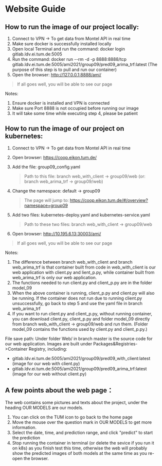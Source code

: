 # Website Guide

## How to run the image of our project locally:

1. Connect to VPN -> To get data from Montel API in real time
2. Make sure docker is successfully installed locally
3. Open local Terminal and run the command: docker login gitlab.ldv.ei.tum.de:5005
4. Run the command: docker run --rm -d  -p 8888:8888/tcp gitlab.ldv.ei.tum.de:5005/ami2021/group09/pred09_arima_trf:latest
    (The purpose of this step is to pull and run our container)
5. Open the browser: http://127.0.0.1:8888/ami/
    
> If all goes well, you will be able to see our page

Notes:

1. Ensure docker is installed and VPN is connected
2. Make sure Port 8888 is not occupied before running our image
3. It will take some time while executing step 4, please be patient

## How to run the image of our project on kubernetes:

1. Connect to VPN -> To get data from Montel API in real time
2. Open browser: https://coop.eikon.tum.de/
3. Add the file: group09_config.yaml
    > Path to this file: branch web_with_client -> group09/web (or: branch web_arima_trf -> group09/web)
4. Change the namespace: default -> group09
    > The page will jump to: https://coop.eikon.tum.de/#/overview?namespace=group09
5. Add two files: kubernetes-deploy.yaml and kubernetes-service.yaml
    > Path to these two files: branch web_with_client -> group09/web

6. Open browser: http://10.195.6.13:30003/ami/

> If all goes well, you will be able to see our page

Notes:

1. The difference between branch web_with_client and branch web_arima_trf is that container built from code in web_with_client is our web application with client.py and lient_p.py, while container built from web_arima_trf is only our web application.
2. The functions needed to run client.py and client_p.py are in the folder model_09
3. When the above container is running, client_p.py and client.py will also be running.  If the container does not run due to running client.py unsuccessfully, go back to step 5 and use the yaml file in branch web_arima_trf
4. If you want to run client.py and client_p.py, without running container, you can download client.py, client_p.py and folder model_09 directly from branch web_with_client -> group09/web and run them. (Folder model_09 contains the functions used by client.py and client_p.py.)

File save path: Under folder Web/ in branch master is the source code for our web application. Images are built under Packages&Registries->Container Registry, including:

- gitlab.ldv.ei.tum.de:5005/ami2021/group09/pred09_with_client:latest (image for our web with client.py)
- gitlab.ldv.ei.tum.de:5005/ami2021/group09/pred09_arima_trf:latest (image for our web without client.py)
## A few points about the web page：

The web contains some pictures and texts about the project, under the heading OUR MODELS are our models.
1. You can click on the TUM icon to go back to the home page
2. Move the mouse over the question mark in OUR MODELS to get more information.
3. Select the date, time, and prediction range, and click "predict" to start the prediction
4. Stop running the container in terminal (or delete the sevice if you run it on k8s) as you finish test this time, otherwise the web will probably show the predicted images of both models at the same time as you re-open the browser.